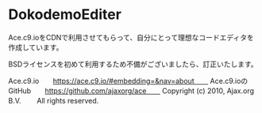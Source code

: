 # DokodemoEditer
Ace.c9.ioをCDNで利用させてもらって、自分にとって理想なコードエディタを作成しています。

BSDライセンスを初めて利用するため不備がございましたら、訂正いたします。

Ace.c9.io　　https://ace.c9.io/#embedding=&nav=about　　
Ace.c9.ioのGitHub　　https://github.com/ajaxorg/ace　　
Copyright (c) 2010, Ajax.org B.V.　　
All rights reserved.
